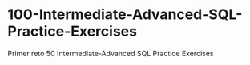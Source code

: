 # 100-Intermediate-Advanced-SQL-Practice-Exercises
Primer reto 50 Intermediate-Advanced SQL Practice Exercises
